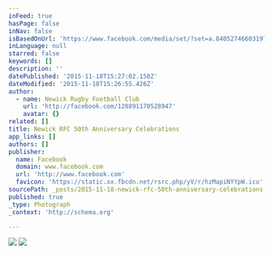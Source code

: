 ```yaml
---
inFeed: true
hasPage: false
inNav: false
isBasedOnUrl: 'https://www.facebook.com/media/set/?set=a.840527466031977.1073741828.128891170528947&type=3'
inLanguage: null
starred: false
keywords: []
description: ''
datePublished: '2015-11-18T15:27:02.158Z'
dateModified: '2015-11-18T15:26:55.426Z'
author:
  - name: Newick Rugby Football Club
    url: 'http://facebook.com/128891170528947'
    avatar: {}
related: []
title: Newick RFC 50th Anniversary Celebrations
app_links: []
authors: []
publisher:
  name: Facebook
  domain: www.facebook.com
  url: 'http://www.facebook.com'
  favicon: 'https://static.xx.fbcdn.net/rsrc.php/yV/r/hzMapiNYYpW.ico'
sourcePath: _posts/2015-11-18-newick-rfc-50th-anniversary-celebrations.md
published: true
_type: Photograph
_context: 'http://schema.org'

---
```

![](https://fbcdn-photos-g-a.akamaihd.net/hphotos-ak-xat1/t31.0-0/p480x480/11246174_840527552698635_8073881540370584288_o.jpg)
![](https://the-grid-user-content.s3-us-west-2.amazonaws.com/c8d6f108-5a1e-42a0-a23b-efc6509dbeaf.png)